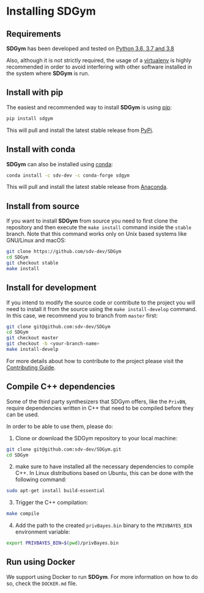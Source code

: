 # Installing SDGym

## Requirements

**SDGym** has been developed and tested on [Python 3.6, 3.7 and 3.8](https://www.python.org/downloads/)

Also, although it is not strictly required, the usage of a [virtualenv](
https://virtualenv.pypa.io/en/latest/) is highly recommended in order to avoid
interfering with other software installed in the system where **SDGym** is run.

## Install with pip

The easiest and recommended way to install **SDGym** is using [pip](
https://pip.pypa.io/en/stable/):

```bash
pip install sdgym
```

This will pull and install the latest stable release from [PyPi](https://pypi.org/).

## Install with conda

**SDGym** can also be installed using [conda](https://docs.conda.io/en/latest/):

```bash
conda install -c sdv-dev -c conda-forge sdgym
```

This will pull and install the latest stable release from [Anaconda](https://anaconda.org/).

## Install from source

If you want to install **SDGym** from source you need to first clone the repository
and then execute the `make install` command inside the `stable` branch. Note that this
command works only on Unix based systems like GNU/Linux and macOS:

```bash
git clone https://github.com/sdv-dev/SDGym
cd SDGym
git checkout stable
make install
```

## Install for development

If you intend to modify the source code or contribute to the project you will need to
install it from the source using the `make install-develop` command. In this case, we
recommend you to branch from `master` first:

```bash
git clone git@github.com:sdv-dev/SDGym
cd SDGym
git checkout master
git checkout -b <your-branch-name>
make install-develp
```

For more details about how to contribute to the project please visit the [Contributing Guide](
CONTRIBUTING.rst).

## Compile C++ dependencies

Some of the third party synthesizers that SDGym offers, like the `PrivBN`, require
dependencies written in C++ that need to be compiled before they can be used.

In order to be able to use them, please do:

1. Clone or download the SDGym repository to your local machine:

```bash
git clone git@github.com:sdv-dev/SDGym.git
cd SDGym
```

2. make sure to have installed all the necessary dependencies to compile C++. In Linux
distributions based on Ubuntu, this can be done with the following command:

```bash
sudo apt-get install build-essential
```

3. Trigger the C++ compilation:

```bash
make compile
```

4. Add the path to the created `privBayes.bin` binary to the `PRIVBAYES_BIN` environment variable:

```bash
export PRIVBAYES_BIN=$(pwd)/privBayes.bin
```

## Run using Docker

We support using Docker to run **SDGym**. For more information on how to do so, check the `DOCKER.md` file.